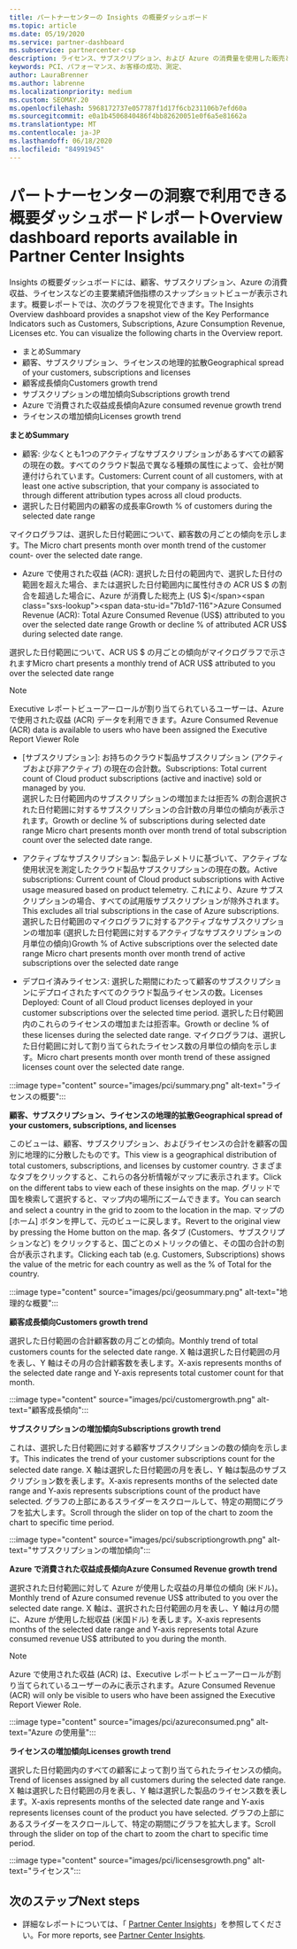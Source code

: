 ```yaml
---
title: パートナーセンターの Insights の概要ダッシュボード
ms.topic: article
ms.date: 05/19/2020
ms.service: partner-dashboard
ms.subservice: partnercenter-csp
description: ライセンス、サブスクリプション、および Azure の消費量を使用した販売とデプロイ、顧客の成長、および収益の増加に関するスナップショットをご覧ください。
keywords: PCI、パフォーマンス、お客様の成功、測定、
author: LauraBrenner
ms.author: labrenne
ms.localizationpriority: medium
ms.custom: SEOMAY.20
ms.openlocfilehash: 5968172737e057787f1d17f6cb231106b7efd60a
ms.sourcegitcommit: e0a1b4506840486f4bb82620051e0f6a5e81662a
ms.translationtype: MT
ms.contentlocale: ja-JP
ms.lasthandoff: 06/18/2020
ms.locfileid: "84991945"
---
```

# <a name="overview-dashboard-reports-available-in-partner-center-insights"></a><span data-ttu-id="7b1d7-104">パートナーセンターの洞察で利用できる概要ダッシュボードレポート</span><span class="sxs-lookup"><span data-stu-id="7b1d7-104">Overview dashboard reports available in Partner Center Insights</span></span>
 
<span data-ttu-id="7b1d7-105">Insights の概要ダッシュボードには、顧客、サブスクリプション、Azure の消費収益、ライセンスなどの主要業績評価指標のスナップショットビューが表示されます。概要レポートでは、次のグラフを視覚化できます。</span><span class="sxs-lookup"><span data-stu-id="7b1d7-105">The Insights Overview dashboard provides a snapshot view of the Key Performance Indicators such as Customers, Subscriptions, Azure Consumption Revenue, Licenses etc. You can visualize the following charts in the Overview report.</span></span> 

- <span data-ttu-id="7b1d7-106">まとめ</span><span class="sxs-lookup"><span data-stu-id="7b1d7-106">Summary</span></span>  
- <span data-ttu-id="7b1d7-107">顧客、サブスクリプション、ライセンスの地理的拡散</span><span class="sxs-lookup"><span data-stu-id="7b1d7-107">Geographical spread of your customers, subscriptions and licenses</span></span>  
- <span data-ttu-id="7b1d7-108">顧客成長傾向</span><span class="sxs-lookup"><span data-stu-id="7b1d7-108">Customers growth trend</span></span> 
- <span data-ttu-id="7b1d7-109">サブスクリプションの増加傾向</span><span class="sxs-lookup"><span data-stu-id="7b1d7-109">Subscriptions growth trend</span></span> 
- <span data-ttu-id="7b1d7-110">Azure で消費された収益成長傾向</span><span class="sxs-lookup"><span data-stu-id="7b1d7-110">Azure consumed revenue growth trend</span></span> 
- <span data-ttu-id="7b1d7-111">ライセンスの増加傾向</span><span class="sxs-lookup"><span data-stu-id="7b1d7-111">Licenses growth trend</span></span> 

<span data-ttu-id="7b1d7-112">**まとめ**</span><span class="sxs-lookup"><span data-stu-id="7b1d7-112">**Summary**</span></span>

- <span data-ttu-id="7b1d7-113">顧客: 少なくとも1つのアクティブなサブスクリプションがあるすべての顧客の現在の数。すべてのクラウド製品で異なる種類の属性によって、会社が関連付けられています。</span><span class="sxs-lookup"><span data-stu-id="7b1d7-113">Customers: Current count of all customers, with at least one active subscription, that your company is associated to through different attribution types across all cloud products.</span></span> 
- <span data-ttu-id="7b1d7-114">選択した日付範囲内の顧客の成長率</span><span class="sxs-lookup"><span data-stu-id="7b1d7-114">Growth % of customers during the selected date range</span></span> 

<span data-ttu-id="7b1d7-115">マイクログラフは、選択した日付範囲について、顧客数の月ごとの傾向を示します。</span><span class="sxs-lookup"><span data-stu-id="7b1d7-115">The Micro chart presents month over month trend of the customer count-  over the selected date range.</span></span> 

 
- <span data-ttu-id="7b1d7-116">Azure で使用された収益 (ACR): 選択した日付の範囲内で、選択した日付の範囲を超えた場合、または選択した日付範囲内に属性付きの ACR US $ の割合を超過した場合に、Azure が消費した総売上 (US $)</span><span class="sxs-lookup"><span data-stu-id="7b1d7-116">Azure Consumed Revenue (ACR): Total Azure Consumed Revenue (US$) attributed to you over the selected date range Growth or decline % of attributed ACR US$ during selected date range.</span></span>

<span data-ttu-id="7b1d7-117">選択した日付範囲について、ACR US $ の月ごとの傾向がマイクログラフで示されます</span><span class="sxs-lookup"><span data-stu-id="7b1d7-117">Micro chart presents a monthly trend of ACR US$ attributed to you over the selected date range</span></span> 
>[!Note] 
><span data-ttu-id="7b1d7-118">Executive レポートビューアーロールが割り当てられているユーザーは、Azure で使用された収益 (ACR) データを利用できます。</span><span class="sxs-lookup"><span data-stu-id="7b1d7-118">Azure Consumed Revenue (ACR) data is available to users who have been assigned the Executive Report Viewer Role</span></span> 
 
- <span data-ttu-id="7b1d7-119">[サブスクリプション]: お持ちのクラウド製品サブスクリプション (アクティブおよび非アクティブ) の現在の合計数。</span><span class="sxs-lookup"><span data-stu-id="7b1d7-119">Subscriptions: Total current count of Cloud product subscriptions (active and inactive) sold or managed by you.</span></span>  
<span data-ttu-id="7b1d7-120">選択した日付範囲内のサブスクリプションの増加または拒否% の割合選択された日付範囲に対するサブスクリプションの合計数の月単位の傾向が表示されます。</span><span class="sxs-lookup"><span data-stu-id="7b1d7-120">Growth or decline % of subscriptions during selected date range Micro chart presents month over month trend of total subscription count over the selected date range.</span></span> 
 
- <span data-ttu-id="7b1d7-121">アクティブなサブスクリプション: 製品テレメトリに基づいて、アクティブな使用状況を測定したクラウド製品サブスクリプションの現在の数。</span><span class="sxs-lookup"><span data-stu-id="7b1d7-121">Active subscriptions: Current count of Cloud product subscriptions with Active usage measured based on product telemetry.</span></span> <span data-ttu-id="7b1d7-122">これにより、Azure サブスクリプションの場合、すべての試用版サブスクリプションが除外されます。</span><span class="sxs-lookup"><span data-stu-id="7b1d7-122">This excludes all trial subscriptions in the case of Azure subscriptions.</span></span>  
<span data-ttu-id="7b1d7-123">選択した日付範囲のマイクログラフに対するアクティブなサブスクリプションの増加率 (選択した日付範囲に対するアクティブなサブスクリプションの月単位の傾向)</span><span class="sxs-lookup"><span data-stu-id="7b1d7-123">Growth % of Active subscriptions over the selected date range Micro chart presents month over month trend of active subscriptions over the selected date range</span></span> 
 
- <span data-ttu-id="7b1d7-124">デプロイ済みライセンス: 選択した期間にわたって顧客のサブスクリプションにデプロイされたすべてのクラウド製品ライセンスの数。</span><span class="sxs-lookup"><span data-stu-id="7b1d7-124">Licenses Deployed: Count of all Cloud product licenses deployed in your customer subscriptions over the selected time period.</span></span> <span data-ttu-id="7b1d7-125">選択した日付範囲内のこれらのライセンスの増加または拒否率。</span><span class="sxs-lookup"><span data-stu-id="7b1d7-125">Growth or decline % of these licenses during the selected date range.</span></span> <span data-ttu-id="7b1d7-126">マイクログラフは、選択した日付範囲に対して割り当てられたライセンス数の月単位の傾向を示します。</span><span class="sxs-lookup"><span data-stu-id="7b1d7-126">Micro chart presents month over month trend of these assigned licenses count over the selected date range.</span></span>

:::image type="content" source="images/pci/summary.png" alt-text="ライセンスの概要":::

<span data-ttu-id="7b1d7-128">**顧客、サブスクリプション、ライセンスの地理的拡散**</span><span class="sxs-lookup"><span data-stu-id="7b1d7-128">**Geographical spread of your customers, subscriptions, and licenses**</span></span> 

<span data-ttu-id="7b1d7-129">このビューは、顧客、サブスクリプション、およびライセンスの合計を顧客の国別に地理的に分散したものです。</span><span class="sxs-lookup"><span data-stu-id="7b1d7-129">This view is a geographical distribution of total customers, subscriptions, and licenses by customer country.</span></span> <span data-ttu-id="7b1d7-130">さまざまなタブをクリックすると、これらの各分析情報がマップに表示されます。</span><span class="sxs-lookup"><span data-stu-id="7b1d7-130">Click on the different tabs to view each of these insights on the map.</span></span> <span data-ttu-id="7b1d7-131">グリッドで国を検索して選択すると、マップ内の場所にズームできます。</span><span class="sxs-lookup"><span data-stu-id="7b1d7-131">You can search and select a country in the grid to zoom to the location in the map.</span></span> <span data-ttu-id="7b1d7-132">マップの [ホーム] ボタンを押して、元のビューに戻します。</span><span class="sxs-lookup"><span data-stu-id="7b1d7-132">Revert to the original view by pressing the Home button on the map.</span></span> <span data-ttu-id="7b1d7-133">各タブ (Customers、サブスクリプションなど) をクリックすると、国ごとのメトリックの値と、その国の合計の割合が表示されます。</span><span class="sxs-lookup"><span data-stu-id="7b1d7-133">Clicking each tab (e.g. Customers, Subscriptions) shows the value of the metric for each country as well as the % of Total for the country.</span></span>  

:::image type="content" source="images/pci/geosummary.png" alt-text="地理的な概要":::

<span data-ttu-id="7b1d7-135">**顧客成長傾向**</span><span class="sxs-lookup"><span data-stu-id="7b1d7-135">**Customers growth trend**</span></span>

<span data-ttu-id="7b1d7-136">選択した日付範囲の合計顧客数の月ごとの傾向。</span><span class="sxs-lookup"><span data-stu-id="7b1d7-136">Monthly trend of total customers counts for the selected date range.</span></span> <span data-ttu-id="7b1d7-137">X 軸は選択した日付範囲の月を表し、Y 軸はその月の合計顧客数を表します。</span><span class="sxs-lookup"><span data-stu-id="7b1d7-137">X-axis represents months of the selected date range and Y-axis represents total customer count for that month.</span></span> 

:::image type="content" source="images/pci/customergrowth.png" alt-text="顧客成長傾向":::

<span data-ttu-id="7b1d7-139">**サブスクリプションの増加傾向**</span><span class="sxs-lookup"><span data-stu-id="7b1d7-139">**Subscriptions growth trend**</span></span>

<span data-ttu-id="7b1d7-140">これは、選択した日付範囲に対する顧客サブスクリプションの数の傾向を示します。</span><span class="sxs-lookup"><span data-stu-id="7b1d7-140">This indicates the trend of your customer subscriptions count for the selected date range.</span></span> <span data-ttu-id="7b1d7-141">X 軸は選択した日付範囲の月を表し、Y 軸は製品のサブスクリプション数を表します。</span><span class="sxs-lookup"><span data-stu-id="7b1d7-141">X-axis represents months of the selected date range and Y-axis represents subscriptions count of the product have selected.</span></span> <span data-ttu-id="7b1d7-142">グラフの上部にあるスライダーをスクロールして、特定の期間にグラフを拡大します。</span><span class="sxs-lookup"><span data-stu-id="7b1d7-142">Scroll through the slider on top of the chart to zoom the chart to specific time period.</span></span> 

:::image type="content" source="images/pci/subscriptiongrowth.png" alt-text="サブスクリプションの増加傾向":::

<span data-ttu-id="7b1d7-144">**Azure で消費された収益成長傾向**</span><span class="sxs-lookup"><span data-stu-id="7b1d7-144">**Azure Consumed Revenue growth trend**</span></span>

<span data-ttu-id="7b1d7-145">選択された日付範囲に対して Azure が使用した収益の月単位の傾向 (米ドル)。</span><span class="sxs-lookup"><span data-stu-id="7b1d7-145">Monthly trend of Azure consumed revenue US$ attributed to you over the selected date range.</span></span> <span data-ttu-id="7b1d7-146">X 軸は、選択された日付範囲の月を表し、Y 軸は月の間に、Azure が使用した総収益 (米国ドル) を表します。</span><span class="sxs-lookup"><span data-stu-id="7b1d7-146">X-axis represents months of the selected date range and Y-axis represents total Azure consumed revenue US$ attributed to you during the month.</span></span>
   
>[!Note] 
><span data-ttu-id="7b1d7-147">Azure で使用された収益 (ACR) は、Executive レポートビューアーロールが割り当てられているユーザーのみに表示されます。</span><span class="sxs-lookup"><span data-stu-id="7b1d7-147">Azure Consumed Revenue (ACR) will only be visible to users who have been assigned the Executive Report Viewer Role.</span></span> 

:::image type="content" source="images/pci/azureconsumed.png" alt-text="Azure の使用量":::

<span data-ttu-id="7b1d7-149">**ライセンスの増加傾向**</span><span class="sxs-lookup"><span data-stu-id="7b1d7-149">**Licenses growth trend**</span></span>
 
<span data-ttu-id="7b1d7-150">選択した日付範囲内のすべての顧客によって割り当てられたライセンスの傾向。</span><span class="sxs-lookup"><span data-stu-id="7b1d7-150">Trend of licenses assigned by all customers during the selected date range.</span></span> <span data-ttu-id="7b1d7-151">X 軸は選択した日付範囲の月を表し、Y 軸は選択した製品のライセンス数を表します。</span><span class="sxs-lookup"><span data-stu-id="7b1d7-151">X-axis represents months of the selected date range and Y-axis represents licenses count of the product you have selected.</span></span> <span data-ttu-id="7b1d7-152">グラフの上部にあるスライダーをスクロールして、特定の期間にグラフを拡大します。</span><span class="sxs-lookup"><span data-stu-id="7b1d7-152">Scroll through the slider on top of the chart to zoom the chart to specific time period.</span></span>  

:::image type="content" source="images/pci/licensesgrowth.png" alt-text="ライセンス":::

## <a name="next-steps"></a><span data-ttu-id="7b1d7-154">次のステップ</span><span class="sxs-lookup"><span data-stu-id="7b1d7-154">Next steps</span></span>

- <span data-ttu-id="7b1d7-155">詳細なレポートについては、「 [Partner Center Insights](partner-center-insights.md)」を参照してください。</span><span class="sxs-lookup"><span data-stu-id="7b1d7-155">For more reports, see [Partner Center Insights](partner-center-insights.md).</span></span>
